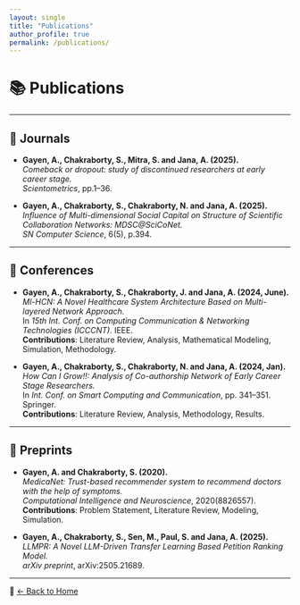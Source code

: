 ```yaml
---
layout: single
title: "Publications"
author_profile: true
permalink: /publications/
---
```


# 📚 Publications

---

## 📰 Journals

- **Gayen, A., Chakraborty, S., Mitra, S. and Jana, A. (2025).**  
  _Comeback or dropout: study of discontinued researchers at early career stage._  
  *Scientometrics*, pp.1–36.

- **Gayen, A., Chakraborty, S., Chakraborty, N. and Jana, A. (2025).**  
  _Influence of Multi-dimensional Social Capital on Structure of Scientific Collaboration Networks: MDSC@SciCoNet._  
  *SN Computer Science*, 6(5), p.394.

---

## 🎤 Conferences

- **Gayen, A., Chakraborty, S., Chakraborty, J. and Jana, A. (2024, June).**  
  _Ml-HCN: A Novel Healthcare System Architecture Based on Multi-layered Network Approach._  
  In *15th Int. Conf. on Computing Communication & Networking Technologies (ICCCNT)*. IEEE.  
  **Contributions**: Literature Review, Analysis, Mathematical Modeling, Simulation, Methodology.

- **Gayen, A., Chakraborty, S., Chakraborty, N. and Jana, A. (2024, Jan).**  
  _How Can I Grow!!: Analysis of Co-authorship Network of Early Career Stage Researchers._  
  In *Int. Conf. on Smart Computing and Communication*, pp. 341–351. Springer.  
  **Contributions**: Literature Review, Analysis, Methodology, Results.

---

## 📄 Preprints

- **Gayen, A. and Chakraborty, S. (2020).**  
  _MedicaNet: Trust-based recommender system to recommend doctors with the help of symptoms._  
  *Computational Intelligence and Neuroscience*, 2020(8826557).  
  **Contributions**: Problem Statement, Literature Review, Modeling, Simulation.

- **Gayen, A., Chakraborty, S., Sen, M., Paul, S. and Jana, A. (2025).**  
  _LLMPR: A Novel LLM-Driven Transfer Learning Based Petition Ranking Model._  
  *arXiv preprint*, arXiv:2505.21689.

---

📎 [← Back to Home](/)
